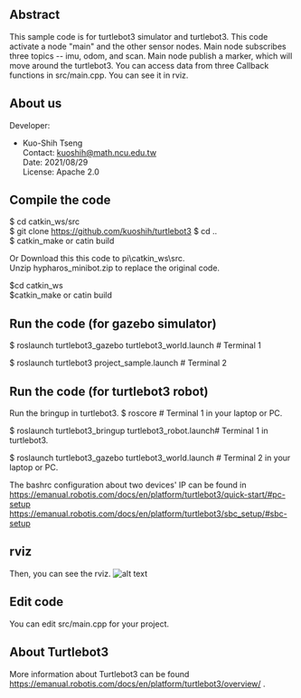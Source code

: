 
## Abstract
This sample code is for turtlebot3 simulator and turtlebot3.
This code activate a node "main" and the other sensor nodes. 
Main node subscribes three topics -- imu, odom, and scan. 
Main node publish a marker, which will move around the turtlebot3.
You can access data from three Callback functions in src/main.cpp.
You can see it in rviz.

## About us

Developer:   
* Kuo-Shih Tseng   
Contact: kuoshih@math.ncu.edu.tw   
Date: 2021/08/29  
License: Apache 2.0  


## Compile the code
$ cd catkin_ws/src  
$ git clone https://github.com/kuoshih/turtlebot3
$ cd ..  
$ catkin_make  or catin build

Or Download this this code to pi\catkin_ws\src.   
Unzip hypharos_minibot.zip to replace the original code.
  
$cd catkin_ws  
$catkin_make  or catin build

## Run the code  (for gazebo simulator)
$ roslaunch turtlebot3_gazebo turtlebot3_world.launch # Terminal 1  

$ roslaunch turtlebot3 project_sample.launch # Terminal 2  

## Run the code  (for turtlebot3 robot)
Run the bringup in turtlebot3.
$ roscore  # Terminal 1 in your laptop or PC.

$ roslaunch turtlebot3_bringup turtlebot3_robot.launch# Terminal 1 in turtlebot3.  

$ roslaunch turtlebot3_gazebo turtlebot3_world.launch # Terminal 2 in your laptop or PC.

The bashrc configuration about two devices' IP can be found in
https://emanual.robotis.com/docs/en/platform/turtlebot3/quick-start/#pc-setup
https://emanual.robotis.com/docs/en/platform/turtlebot3/sbc_setup/#sbc-setup
## rviz
Then, you can see the rviz.
![alt text](https://github.com/kuoshih/hypharos_minibot/blob/master/document/rviz.png)  
## Edit code  
You can edit src/main.cpp for your project.

## About Turtlebot3
More information about Turtlebot3 can be found https://emanual.robotis.com/docs/en/platform/turtlebot3/overview/ .
